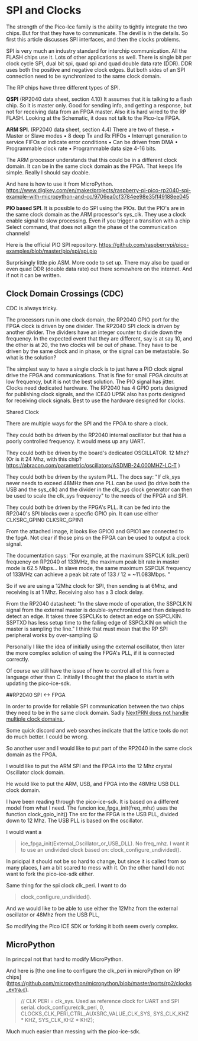 # SPI and Clocks

The strength of the Pico-Ice family is the ability to tightly
integrate the two chips.  But for that they have to communicate.  The
devil is in the details. So first this article discusses SPI
interfaces, and then the clocks problems.

SPI is very much an industry standard for interchip communication.
All the FLASH chips use it. Lots of other applications as well.  There
is single bit per clock cycle SPI, dual bit spi, quad spi and quad
double data rate (DDR). DDR uses both the positive and negative clock
edges.  But both sides of an SPI connection need to be synchronized to
the same clock domain.

The RP chips have three different types of SPI.

**QSPI** (RP2040 data sheet, section 4.10) It assumes that it is
talking to a flash chip.  So it is master only.  Good for sending
info, and getting a response, but not for receiving data from an FPGA
master. Also it is hard wired to the RP FLASH.  Looking at the
Schematic, it does not talk to the Pico-Ice FPGA.

**ARM SPI**.  (RP2040 data sheet, section 4.4) There are two of these.
• Master or Slave modes
• 8 deep Tx and Rx FIFOs
• Interrupt generation to service FIFOs or indicate error conditions
• Can be driven from DMA
• Programmable clock rate
• Programmable data size 4-16 bits.

The ARM processor understands that this could be in a different clock
domain.  It can be in the same clock domain as the FPGA.  That keeps
life simple. Really I should say doable. 

And here is how to use it from MicroPython.
https://www.digikey.com/en/maker/projects/raspberry-pi-pico-rp2040-spi-example-with-micropython-and-cc/9706ea0cf3784ee98e35ff49188ee045

**PIO based SPI**.  It is possible to do SPI using the PIOs.  But the
PIO's are in the same clock domain as the ARM processor's sys_clk.
They use a clock enable signal to slow processing.   Even if you
trigger a transition with a chip Select command, that does not allign
the phase of the communication channels!

Here is the official PIO SPI repository. 
https://github.com/raspberrypi/pico-examples/blob/master/pio/spi/spi.pio

Surprisingly little pio ASM.  More code to set up. 
There may also be quad or even quad DDR (double data rate) out there
somewhere on the internet.  And if not it can be written. 

## Clock Domain Crossings (CDC)

CDC is always tricky.

The processors run in one clock domain, the RP2040 GPIO port for the
FPGA clock is driven by one divider.  The RP2040 SPI clock is driven
by another divider.  The dividers have an integer counter to divide
down the frequency.  In the expected event that they are different,
say is at say 10, and the other is at 20, the two clocks will be out
of phase.  They have to be driven by the same clock and in phase, or
the signal can be metastable.  So what is the solution?

The simplest way to have a single clock is to just have a PIO clock
signal drive the FPGA and communications.  That is fine for small FPGA
circuits at low frequency, but it is not the best solution.  The PIO
signal has jitter. Clocks need dedicated hardware.  The RP2040 has 4
GPIO ports designed for publishing clock signals, and the ICE40 UP5K
also has ports designed for receiving clock signals. Best to use the
hardware designed for clocks. 

Shared Clock

There are multiple ways for the SPI and the FPGA to share a clock. 

They could both be driven by the RP2040 internal oscillator but that has a
poorly controlled frequency.  It would mess up any UART.

They could both be driven by the board's dedicated OSCILLATOR.  12
Mhz? (Or is it 24 Mhz, with this chip?
https://abracon.com/parametric/oscillators/ASDMB-24.000MHZ-LC-T )

They could both be driven by the system PLL. The docs say: "If clk_sys
never needs to exceed 48MHz then one PLL can be used (to drive both
the USB and the sys_clk) and the divider in the clk_sys clock
generator can then be used to scale the clk_sys frequency"
to the needs of the FPGA and SPI.  

They could both be driven by the FPGA's PLL.  It can be fed into the
RP2040's SPI blocks over a specfic GPIO pin. It can use either
CLKSRC_GPIN0
CLKSRC_GPIN1

From the attached image, it looks like GPIO0 and GPIO1 are connected
to the fpgA. Not clear if those pins on the FPGA can be used to output
a clock signal.

The documentation says: "For example, at the maximum SSPCLK (clk_peri)
frequency on RP2040 of 133MHz, the maximum peak bit rate in master
mode is 62.5 Mbps... In slave mode, the same
maximum SSPCLK frequency of 133MHz can achieve a peak bit rate of 133
/ 12 = ~11.083Mbps. "

So if we are using a 12Mhz clock for SPI, then sending is at 6Mhz, and
receiving is at 1 Mhz.  Receiving also has a 3 clock delay.

From the RP2040 datasheet: "In the slave mode of operation, the
SSPCLKIN signal from the external master is double-synchronized and
then delayed to detect an edge. It takes three SSPCLKs to detect an
edge on SSPCLKIN. SSPTXD has less setup time to the falling edge of
SSPCLKIN on which the master is sampling the line."  I think that must
mean that the RP SPI peripheral works by over-sampling 😦

Personally I like the idea of initially using the external oscillator, then
later the more complex solution of using the FPGA's PLL, if it is connected
correctly.

Of course we still have the issue of how to control all of this from a
language other than C.  Initially I thought that the place to start is
with updating the pico-ice-sdk.

##RP2040 SPI <-> FPGA

In order to provide for reliable SPI communication between the two
chips they need to be in the same clock domain.  Sadly [NextPRN does
not handle multiple clock domains
](https://github.com/YosysHQ/nextpnr/issues/390).

Some quick discord and web searches indicate that the lattice tools do
not do much better. I could be wrong. 

So another user and I would like to put part of the RP2040 in the same clock domain as the FPGA.  

I would like to put the ARM SPI and the FPGA into the 12 Mhz crystal
Oscillator clock domain.

He would like to put the ARM, USB, and FPGA into the 48MHz USB DLL
clock domain.

I have been reading through the pico-ice-sdk.  It is based on a
different model from what I need. The funcion ice_fpga_init(freq_mhz)
uses the function clock_gpio_init() The src for the FPGA is the USB
PLL, divided down to 12 Mhz.
The USB PLL is based on the oscillator.

I would want a 
> ice_fpga_init(External_Oscillator_or_USB_DLL). 
No freq_mhz.  I want it to use an undivided clock based on:
> clock_configure_undivided().  

In pricipal it should not be so hard to
change, but since it is called from so many places, I am a bit scared
to mess with it.  On the other hand I do not want to fork the
pico-ice-sdk either.

Same thing for the spi clock clk_peri.  I want to do
> clock_configure_undivided().  

And we would like to be able to use
either the 12Mhz from the external oscillator or 48Mhz from the USB PLL,

So modifying the Pico ICE SDK or forking it both seem overly complex.

## MicroPython

In princpal not that hard to modify MicroPython.

And here is [the one line to configure the clk_peri in microPython on RP chips]
(https://github.com/micropython/micropython/blob/master/ports/rp2/clocks_extra.c).

>   // CLK PERI = clk_sys. Used as reference clock for UART and SPI serial.
>     clock_configure(clk_peri,
>         0,
>         CLOCKS_CLK_PERI_CTRL_AUXSRC_VALUE_CLK_SYS,
>         SYS_CLK_KHZ * KHZ,
>         SYS_CLK_KHZ * KHZ);

Much much easier than messing with the pico-ice-sdk. 







